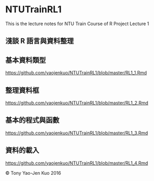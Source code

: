 # NTUTrainRL1
This is the lecture notes for NTU Train Course of R Project Lecture 1

## 淺談 R 語言與資料整理



## 基本資料類型

https://github.com/yaojenkuo/NTUTrainRL1/blob/master/RL1_1.Rmd

## 整理資料框

https://github.com/yaojenkuo/NTUTrainRL1/blob/master/RL1_2.Rmd

## 基本的程式與函數

https://github.com/yaojenkuo/NTUTrainRL1/blob/master/RL1_3.Rmd

## 資料的載入

https://github.com/yaojenkuo/NTUTrainRL1/blob/master/RL1_4.Rmd

&copy; Tony Yao-Jen Kuo 2016
